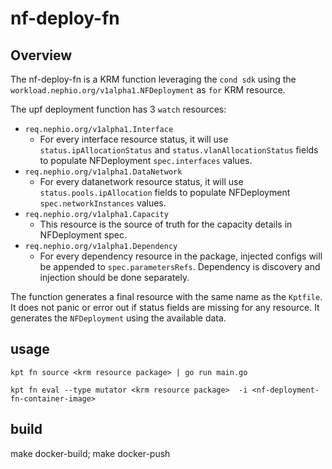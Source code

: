 # nf-deploy-fn

## Overview

The nf-deploy-fn is a KRM function leveraging the `cond sdk` using the `workload.nephio.org/v1alpha1.NFDeployment` as `for` KRM resource.

The upf deployment function has 3 `watch` resources:
- `req.nephio.org/v1alpha1.Interface` 
   - For every interface resource status, it will use `status.ipAllocationStatus` and `status.vlanAllocationStatus` fields to populate NFDeployment `spec.interfaces` values.
- `req.nephio.org/v1alpha1.DataNetwork`
    - For every datanetwork resource status, it will use `status.pools.ipAllocation` fields to populate NFDeployment `spec.networkInstances` values.
- `req.nephio.org/v1alpha1.Capacity`
    - This resource is the source of truth for the capacity details in NFDeployment spec.
- `req.nephio.org/v1alpha1.Dependency`
  - For every dependency resource in the package, injected configs will be appended to `spec.parametersRefs`. Dependency is discovery and injection should be done separately.

The function generates a final resource with the same name as the `Kptfile`. It does not panic or error out if status fields are missing for any resource. It generates the `NFDeployment` using the available data. 

## usage

```
kpt fn source <krm resource package> | go run main.go 
```

```
kpt fn eval --type mutator <krm resource package>  -i <nf-deployment-fn-container-image> 
```


## build

make docker-build; make docker-push